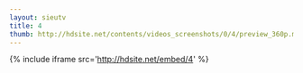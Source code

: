 ```yaml
---
layout: sieutv
title: 4
thumb: http://hdsite.net/contents/videos_screenshots/0/4/preview_360p.mp4.jpg
---
```

{% include iframe src='http://hdsite.net/embed/4' %}
 
